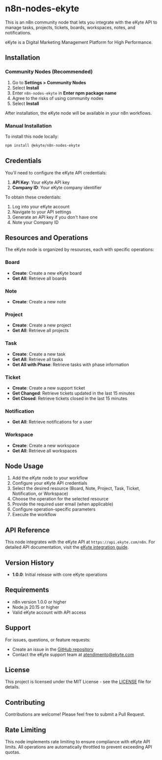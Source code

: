 # n8n-nodes-ekyte

This is an n8n community node that lets you integrate with the eKyte API to manage tasks, projects, tickets, boards, workspaces, notes, and notifications.

eKyte is a Digital Marketing Management Platform for High Performance.

## Installation

### Community Nodes (Recommended)

1. Go to **Settings > Community Nodes**
2. Select **Install**
3. Enter `n8n-nodes-ekyte` in **Enter npm package name**
4. Agree to the risks of using community nodes
5. Select **Install**

After installation, the eKyte node will be available in your n8n workflows.

### Manual Installation

To install this node locally:

```bash
npm install @ekyte/n8n-nodes-ekyte
```

## Credentials

You'll need to configure the eKyte API credentials:

1. **API Key**: Your eKyte API key
2. **Company ID**: Your eKyte company identifier

To obtain these credentials:

1. Log into your eKyte account
2. Navigate to your API settings
3. Generate an API key if you don't have one
4. Note your Company ID

## Resources and Operations

The eKyte node is organized by resources, each with specific operations:

### Board
- **Create**: Create a new eKyte board
- **Get All**: Retrieve all boards

### Note
- **Create**: Create a new note

### Project
- **Create**: Create a new project
- **Get All**: Retrieve all projects

### Task
- **Create**: Create a new task
- **Get All**: Retrieve all tasks
- **Get All with Phase**: Retrieve tasks with phase information

### Ticket
- **Create**: Create a new support ticket
- **Get Changed**: Retrieve tickets updated in the last 15 minutes
- **Get Closed**: Retrieve tickets closed in the last 15 minutes

### Notification
- **Get All**: Retrieve notifications for a user

### Workspace
- **Create**: Create a new workspace
- **Get All**: Retrieve all workspaces

## Node Usage

1. Add the eKyte node to your workflow
2. Configure your eKyte API credentials
3. Select the desired resource (Board, Note, Project, Task, Ticket, Notification, or Workspace)
4. Choose the operation for the selected resource
5. Provide the required user email (when applicable)
6. Configure operation-specific parameters
7. Execute the workflow

## API Reference

This node integrates with the eKyte API at `https://api.ekyte.com/n8n`. For detailed API documentation, visit the [eKyte integration guide](https://www.ekyte.com/guide/pt-br/suporte/integracao-com-n8n/).

## Version History

- **1.0.0**: Initial release with core eKyte operations

## Requirements

- n8n version 1.0.0 or higher
- Node.js 20.15 or higher
- Valid eKyte account with API access

## Support

For issues, questions, or feature requests:

- Create an issue in the [GitHub repository](https://github.com/ekyte/n8n-nodes-ekyte)
- Contact the eKyte support team at atendimento@ekyte.com

## License

This project is licensed under the MIT License - see the [LICENSE](LICENSE) file for details.

## Contributing

Contributions are welcome! Please feel free to submit a Pull Request.

## Rate Limiting

This node implements rate limiting to ensure compliance with eKyte API limits. All operations are automatically throttled to prevent exceeding API quotas.
